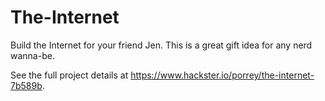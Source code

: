 # The-Internet
Build the Internet for your friend Jen. This is a great gift idea for any nerd wanna-be.

See the full project details at https://www.hackster.io/porrey/the-internet-7b589b.
